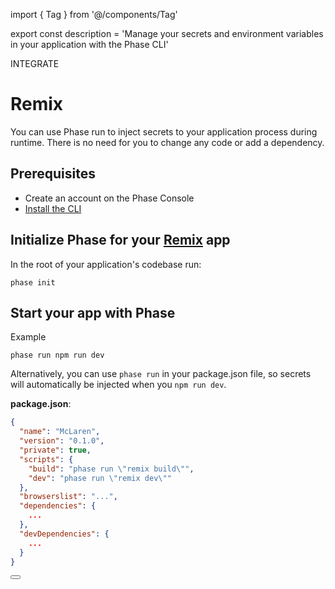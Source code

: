 import { Tag } from '@/components/Tag'

export const description =
  'Manage your secrets and environment variables in your application with the Phase CLI'

<Tag variant="small">INTEGRATE</Tag>

# Remix

You can use Phase run to inject secrets to your application process during runtime. There is no need for you to change any code or add a dependency.

## Prerequisites

- Create an account on the Phase Console
- [Install the CLI](/cli/install)

## Initialize Phase for your [Remix](https://remix.run) app

In the root of your application's codebase run:

```fish
phase init
```

## Start your app with Phase

Example

```fish
phase run npm run dev
```

Alternatively, you can use `phase run` in your package.json file, so secrets will automatically be injected when you `npm run dev`.

**package.json**:

```json
{
  "name": "McLaren",
  "version": "0.1.0",
  "private": true,
  "scripts": {
    "build": "phase run \"remix build\"",
    "dev": "phase run \"remix dev\""
  },
  "browserslist": "...",
  "dependencies": {
    ...
  },
  "devDependencies": {
    ...
  }
}
```

<div className="not-prose">
  <Button
    href="https://remix.run/docs/en/main/guides/envvars"
    variant="text"
    arrow="right"
    children="Remix Docs"
  />
</div>
